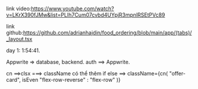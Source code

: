 link video:https://www.youtube.com/watch?v=LKrX390fJMw&list=PLIh7Cum07cvbd4UYpjR3mpnlRSEtPVc89

link github:https://github.com/adrianhajdin/food_ordering/blob/main/app/(tabs)/_layout.tsx


day 1:   1:54:41.



Appwrite => database, backend.
auth ==> Appwrite.


cn ==>clsx ===> className có thể thêm if else ==>
 className={cn(
  "offer-card",
  isEven "flex-row-reverse" : "flex-row"
  )}